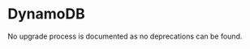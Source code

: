 <!-- NOTE: THIS FILE IS AUTOGENERATED. DO NOT EDIT BY HAND. -->
<!-- see templates/registry/markdown/attribute_namespace.md.j2 -->

# DynamoDB

No upgrade process is documented as no deprecations can be found.
